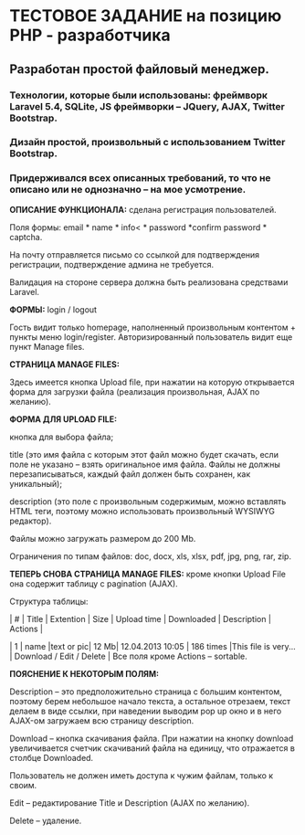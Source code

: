 # ТЕСТОВОЕ ЗАДАНИЕ на позицию PHP - разработчика

## Разработан простой файловый менеджер.

### Технологии, которые были использованы: фреймворк Laravel 5.4, SQLite, JS фреймворки – JQuery, AJAX, Twitter Bootstrap.

### Дизайн простой, произвольный с использованием Twitter Bootstrap.

### Придерживался всех описанных требований, то что не описано или не однозначно – на мое усмотрение.

**ОПИСАНИЕ ФУНКЦИОНАЛА:** cделана регистрация пользователей.

Поля формы: email * name * info< * password *confirm password * captcha.

На почту отправляется письмо со ссылкой для подтверждения регистрации, подтверждение админа не требуется.

Валидация на стороне сервера должна быть реализована средствами Laravel.

**ФОРМЫ:** login / logout

Гость видит только homepage, наполненный произвольным контентом + пункты меню login/register. Авторизированный пользователь видит еще пункт Manage files.

**СТРАНИЦА MANAGE FILES:**

Здесь имеется кнопка Upload file, при нажатии на которую открывается форма для загрузки файла (реализация произвольная, AJAX по желанию).

**ФОРМА ДЛЯ UPLOAD FILE:**

кнопка для выбора файла;

title (это имя файла с которым этот файл можно будет скачать, если поле не указано – взять оригинальное имя файла. Файлы не должны перезаписываться, каждый файл должен быть сохранен, как уникальный);

description (это поле с произвольным содержимым, можно вставлять HTML теги, поэтому можно использовать произвольный WYSIWYG редактор).

Файлы можно загружать размером до 200 Mb.

Ограничения по типам файлов: doc, docx, xls, xlsx, pdf, jpg, png, rar, zip.

**ТЕПЕРЬ СНОВА СТРАНИЦА MANAGE FILES:** кроме кнопки Upload File она содержит таблицу с pagination (AJAX).
		

Структура таблицы:

| # | Title | Extention | Size | Upload time | Downloaded | Description | Actions |

| 1 | name |text or pic| 12 Mb| 12.04.2013 10:05 | 186 times |This file is very... | Download / Edit / Delete | Все поля кроме Actions – sortable.

**ПОЯСНЕНИЕ К НЕКОТОРЫМ ПОЛЯМ:**

Description – это предположительно страница с большим контентом, поэтому берем небольшое начало текста, а остальное отрезаем, текст делаем в виде ссылки, при наведении выводим pop up окно и в него AJAX-ом загружаем всю страницу description.
		

Download – кнопка скачивания файла. При нажатии на кнопку download увеличивается счетчик скачиваний файла на единицу, что отражается в столбце Downloaded.
		

Пользователь не должен иметь доступа к чужим файлам, только к своим.

Edit – редактирование Title и Description (AJAX по желанию).
		

Delete – удаление.
		
